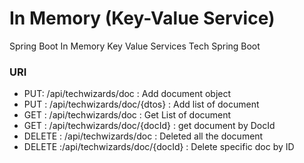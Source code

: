 # In Memory (Key-Value Service)
Spring Boot In Memory Key Value Services
Tech
Spring Boot

### URI

- PUT: /api/techwizards/doc : Add document object
- PUT : /api/techwizards/doc/{dtos} : Add list of document 
- GET : /api/techwizards/doc    : Get List of document 
- GET : /api/techwizards/doc/{docId} : get document by DocId 
- DELETE : /api/techwizards/doc : Deleted all the document
- DELETE :/api/techwizards/doc/{docId} : Delete specific doc by ID 
